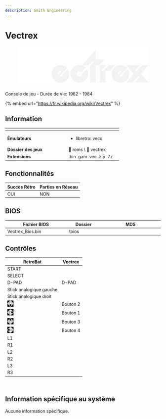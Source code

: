 ```yaml
---
description: Smith Engineering
---
```


# Vectrex

<div align="left">

<figure><picture><source srcset="https://raw.githubusercontent.com/fabricecaruso/es-theme-carbon/91d85c7849cc550b0cac4e75cb8e0923d3b61b5e/art/logos/vectrex-w.svg" media="(prefers-color-scheme: dark)"><img src="https://raw.githubusercontent.com/fabricecaruso/es-theme-carbon/52ff37c9e265587d006945a2ba695b5a962b3a3d/art/logos/vectrex.svg" alt=""></picture><figcaption></figcaption></figure>

</div>

Console de jeu - Durée de vie: 1982 - 1984

{% embed url="https://fr.wikipedia.org/wiki/Vectrex" %}

## Information

<table data-header-hidden><thead><tr><th width="184"></th><th></th><th data-hidden></th></tr></thead><tbody><tr><td><strong>Émulateurs</strong></td><td><ul><li>libretro: vecx</li></ul></td><td></td></tr><tr><td><strong>Dossier des jeux</strong></td><td><span data-gb-custom-inline data-tag="emoji" data-code="1f4c1">📁</span> roms \ <span data-gb-custom-inline data-tag="emoji" data-code="1f4c2">📂</span> vectrex</td><td></td></tr><tr><td><strong>Extensions</strong></td><td>.bin .gam .vec .zip .7z</td><td></td></tr></tbody></table>

## Fonctionnalités

| Succès Rétro | Parties en Réseau |
| ------------ | ----------------- |
| OUI          | NON               |

## BIOS

<table><thead><tr><th width="266">Fichier BIOS</th><th width="140">Dossier</th><th width="341">MD5</th></tr></thead><tbody><tr><td>Vectrex_Bios.bin</td><td>\bios</td><td></td></tr></tbody></table>

## Contrôles

| RetroBat                                                                        | Vectrex  |
| ------------------------------------------------------------------------------- | -------- |
| START                                                                           |          |
| SELECT                                                                          |          |
| D-PAD                                                                           | D-PAD    |
| Stick analogique gauche                                                         |          |
| Stick analogique droit                                                          |          |
| ![A](<../../../.gitbook/assets/image (19).png>)                                 | Bouton 2 |
| ![B](<../../../.gitbook/assets/image (6).png>)                                  | Bouton 1 |
| <img src="../../../.gitbook/assets/image (34).png" alt="" data-size="original"> | Bouton 3 |
| <img src="../../../.gitbook/assets/image (32).png" alt="" data-size="line">     | Bouton 4 |
| L1                                                                              |          |
| R1                                                                              |          |
| L2                                                                              |          |
| R2                                                                              |          |
| L3                                                                              |          |
| R3                                                                              |          |

<div align="left">

<figure><img src="https://i.imgur.com/t2yZvPr.png" alt=""><figcaption></figcaption></figure>

</div>

## Information spécifique au système

Aucune information spécifique.
